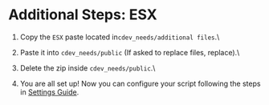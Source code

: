 # Additional Steps: ESX

1. Copy the `ESX` paste located in`cdev_needs/additional files`.\

2. Paste it into `cdev_needs/public` (If asked to replace files, replace).\

3. Delete the zip inside `cdev_needs/public`.\

4. You are all set up! Now you can configure your script following the steps in [Settings Guide](https://app.gitbook.com/o/eOeRCRH5NcDQh45QRfQG/s/PhIA9eCA4bwgx77hxx4i/\~/changes/168/fivem/advanced-needs-system/settings-guide).

